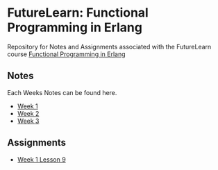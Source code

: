 # FutureLearn: Functional Programming in Erlang
Repository for Notes and Assignments associated with the FutureLearn course [Functional Programming in Erlang](https://www.futurelearn.com/courses/functional-programming-erlang)

## Notes

Each Weeks Notes can be found here.

 - [Week 1](https://lomky.github.io/future-learn-erlang/notes/week_1_notes)
 - [Week 2](https://lomky.github.io/future-learn-erlang/notes/week_2_notes)
 - [Week 3](https://lomky.github.io/future-learn-erlang/notes/week_3_notes)

## Assignments

 - [Week 1 Lesson 9](https://github.com/lomky/future-learn-erlang/tree/master/assignments/1_9)
